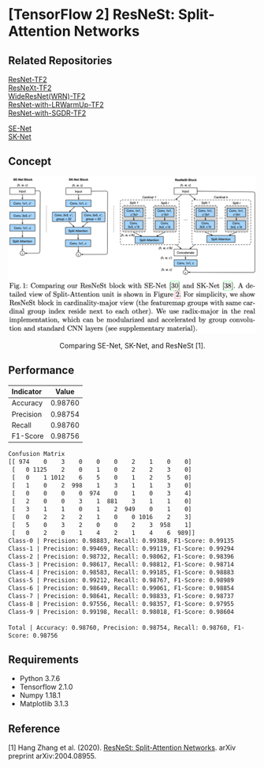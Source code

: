 [TensorFlow 2] ResNeSt: Split-Attention Networks
=====

## Related Repositories
<a href="https://github.com/YeongHyeon/ResNet-TF2">ResNet-TF2</a>  
<a href="https://github.com/YeongHyeon/ResNeXt-TF2">ResNeXt-TF2</a>  
<a href="https://github.com/YeongHyeon/WideResNet_WRN-TF2">WideResNet(WRN)-TF2</a>  
<a href="https://github.com/YeongHyeon/ResNet-with-LRWarmUp-TF2">ResNet-with-LRWarmUp-TF2</a>  
<a href="https://github.com/YeongHyeon/ResNet-with-SGDR-TF2">ResNet-with-SGDR-TF2</a>  

<a href="https://github.com/YeongHyeon/SENet-Simple">SE-Net</a>  
<a href="https://github.com/YeongHyeon/SKNet-TF2">SK-Net</a>  

## Concept
<div align="center">
  <img src="./figures/resnest.png" width="600">  
  <p>Comparing SE-Net, SK-Net, and ResNeSt [1].</p>
</div>

## Performance

|Indicator|Value|
|:---|:---:|
|Accuracy|0.98760|
|Precision|0.98754|
|Recall|0.98760|
|F1-Score|0.98756|

```
Confusion Matrix
[[ 974    0    3    0    0    0    2    1    0    0]
 [   0 1125    2    0    1    0    2    2    3    0]
 [   0    1 1012    6    5    0    1    2    5    0]
 [   1    0    2  998    1    3    1    1    3    0]
 [   0    0    0    0  974    0    1    0    3    4]
 [   2    0    0    3    1  881    3    1    1    0]
 [   3    1    1    0    1    2  949    0    1    0]
 [   0    2    2    2    1    0    0 1016    2    3]
 [   5    0    3    2    0    0    2    3  958    1]
 [   0    2    0    1    4    2    1    4    6  989]]
Class-0 | Precision: 0.98883, Recall: 0.99388, F1-Score: 0.99135
Class-1 | Precision: 0.99469, Recall: 0.99119, F1-Score: 0.99294
Class-2 | Precision: 0.98732, Recall: 0.98062, F1-Score: 0.98396
Class-3 | Precision: 0.98617, Recall: 0.98812, F1-Score: 0.98714
Class-4 | Precision: 0.98583, Recall: 0.99185, F1-Score: 0.98883
Class-5 | Precision: 0.99212, Recall: 0.98767, F1-Score: 0.98989
Class-6 | Precision: 0.98649, Recall: 0.99061, F1-Score: 0.98854
Class-7 | Precision: 0.98641, Recall: 0.98833, F1-Score: 0.98737
Class-8 | Precision: 0.97556, Recall: 0.98357, F1-Score: 0.97955
Class-9 | Precision: 0.99198, Recall: 0.98018, F1-Score: 0.98604

Total | Accuracy: 0.98760, Precision: 0.98754, Recall: 0.98760, F1-Score: 0.98756
```

## Requirements
* Python 3.7.6  
* Tensorflow 2.1.0  
* Numpy 1.18.1  
* Matplotlib 3.1.3  

## Reference
[1] Hang Zhang et al. (2020). <a href="https://arxiv.org/abs/2004.08955">ResNeSt: Split-Attention Networks</a>. arXiv preprint arXiv:2004.08955.
